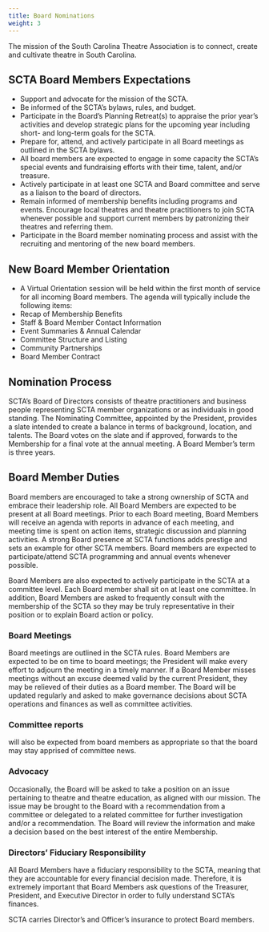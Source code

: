 ```yaml
---
title: Board Nominations
weight: 3
---
```


The mission of the South Carolina Theatre Association is to connect, create and cultivate theatre in South Carolina.

## SCTA Board Members Expectations

- Support and advocate for the mission of the SCTA.
- Be informed of the SCTA’s bylaws, rules, and budget.
- Participate in the Board’s Planning Retreat(s) to appraise the prior year’s activities and develop strategic plans for the upcoming year including short- and long-term goals for the SCTA.
- Prepare for, attend, and actively participate in all Board meetings as outlined in the SCTA bylaws.
- All board members are expected to engage in some capacity the SCTA’s special events and fundraising efforts with their time, talent, and/or treasure.
- Actively participate in at least one SCTA and Board committee and serve as a liaison to the board of directors.
- Remain informed of membership benefits including programs and events. Encourage local theatres and theatre practitioners to join SCTA whenever possible and support current members by patronizing their theatres and referring them.
- Participate in the Board member nominating process and assist with the recruiting and mentoring of the new board members.

## New Board Member Orientation

- A Virtual Orientation session will be held within the first month of service for all incoming Board members. The agenda will typically include the following items:
- Recap of Membership Benefits
- Staff & Board Member Contact Information
- Event Summaries & Annual Calendar
- Committee Structure and Listing
- Community Partnerships
- Board Member Contract

## Nomination Process

SCTA’s Board of Directors consists of theatre practitioners and business people representing SCTA member organizations or as individuals in good standing. The Nominating Committee, appointed by the President, provides a slate intended to create a balance in terms of background, location, and talents. The Board votes on
the slate and if approved, forwards to the Membership for a final vote at the annual meeting. A Board Member’s term is three years.

## Board Member Duties

Board members are encouraged to take a strong ownership of SCTA and embrace their leadership role. All Board Members are expected to be present at all Board meetings. Prior to each Board meeting, Board Members will receive an agenda with reports in advance of each meeting, and meeting time is spent on action items, strategic discussion and planning activities. A strong Board presence at SCTA functions adds prestige and sets an example for other SCTA members. Board members are expected to participate/attend SCTA programming and annual events whenever possible.

Board Members are also expected to actively participate in the SCTA at a committee level. Each Board member shall sit on at least one committee. In addition, Board Members are asked to frequently consult with the membership of the SCTA so they may be truly representative in their position or to explain Board action or policy.

### Board Meetings

Board meetings are outlined in the SCTA rules. Board Members are expected to be on time to board meetings; the President will make every effort to adjourn the meeting in a timely manner. If a Board Member misses meetings without an excuse deemed valid by the current President, they may be relieved of their duties as a Board member. The Board will be updated regularly and asked to make governance decisions about SCTA operations and finances as well as committee activities. 

### Committee reports

will also be expected from board members as appropriate so that the board may stay apprised of committee news.

### Advocacy

Occasionally, the Board will be asked to take a position on an issue pertaining to theatre and theatre education, as aligned with our mission. The issue may be brought to the Board with a recommendation from a committee or delegated to a related committee for further investigation and/or a recommendation. The Board will review the information and make a decision based on the best interest of the entire Membership.

### Directors’ Fiduciary Responsibility

All Board Members have a fiduciary responsibility to the SCTA, meaning that they are accountable for every financial decision made. Therefore, it is extremely important that Board Members ask questions of the Treasurer, President, and Executive Director in order to fully understand SCTA’s finances.

SCTA carries Director’s and Officer’s insurance to protect Board members.
